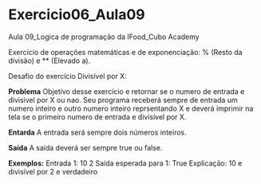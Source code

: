 # Exercicio06_Aula09
Aula 09_Logica de programação da IFood_Cubo Academy

Exercício de operações matemáticas e de exponenciação: % (Resto da divisão) e ** (Elevado a). 

Desafio do exercício Divisível por X:

**Problema**
Objetivo desse exercício e retornar se o numero de entrada e divisivel por X ou nao. Seu programa receberá sempre de entrada um numero inteiro e outro numero inteiro reprsentando X e deverá imprimir na tela se o primeiro numero de entrada e divisível por X.

**Entarda**
A entrada será sempre dois números inteiros.

**Saída**
A saída deverá ser sempre true ou false.

**Exemplos:**
Entrada 1: 10 2
Saída esperada para 1: True
Explicação: 10 e divisível por 2 e verdadeiro

